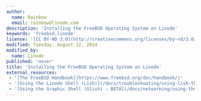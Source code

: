```yaml
---
author:
  name: Rainbow
  email: rainbow@linode.com
description: 'Installing the FreeBSD Operating System on Linode'
keywords: 'freebsd,linode'
license: '[CC BY-ND 3.0](http://creativecommons.org/licenses/by-nd/3.0/us/)'
modified: Tuesday, August 12, 2014
modified_by:
  name: Linode
published: 'never'
title: 'Installing the FreeBSD Operating System on Linode'
external_resources:
 - '[The FreeBSD Handbook](https://www.freebsd.org/doc/handbook/)'
 - '[Using the Linode Shell (Lish)](/docs/troubleshooting/using-lish-the-linode-shell)'
 - '[Using the Graphic Shell (Glish) - BETA](/docs/networking/using-the-graphic-shell-glish)'
---
```

